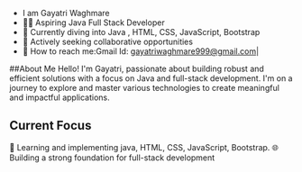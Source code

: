 - I am Gayatri Waghmare
- 👩‍💻 Aspiring Java Full Stack Developer
- 🌱 Currently diving into Java , HTML, CSS, JavaScript, Bootstrap
- 💼 Actively seeking collaborative opportunities
- 📧 How to reach me:Gmail Id: gayatriwaghmare999@gmail.com|

 ##About Me
Hello! I'm Gayatri, passionate about building robust and efficient solutions with a focus on Java and full-stack development. I'm on a journey to explore and master various technologies to create meaningful and impactful applications.

## Current Focus
🚀 Learning and implementing java, HTML, CSS, JavaScript, Bootstrap. 
🌐 Building a strong foundation for full-stack development
